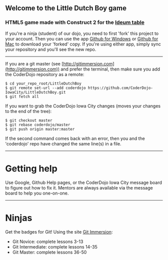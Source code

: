 ## Welcome to the Little Dutch Boy game

### HTML5 game made with Construct 2 for the [Ideum table](http://ideum.com/products/multitouch/platform/)

If you're a ninja (student) of our dojo, you need to first 'fork' this project to your account.  Then you can use the app [Github for Windows](https://windows.github.com/) or [Github for Mac](https://mac.github.com/) to download your 'forked' copy.  If you're using either app, simply sync your repository and you'll see the new repo.

***

If you are a git master (see [http://gitimmersion.com](http://gitimmersion.com)) and prefer the terminal, then make sure you add the CoderDojo repository as a remote:
```
$ cd your_repo_root/LittleDutchBoy
$ git remote set-url --add coderdojo https://github.com/CoderDojo-IowaCity/LittleDutchBoy.git
$ git fetch all
```
If you want to grab the CoderDojo Iowa City changes (moves your changes to the end of the tree):
``` 
$ git checkout master
$ git rebase coderdojo/master
$ git push origin master:master
```
If the second command comes back with an error, then you and the 'coderdojo' repo have changed the same line(s) in a file. 
 
***

# Getting help

Use Google, Github Help pages, or the CoderDojo Iowa City message board to figure out how to fix it.  Mentors are always available via the message board to help you one-on-one.

***

# Ninjas
Get the badges for Git!  Using the site [Git Immersion](http://gitimmersion.com):
* Git Novice: complete lessons 3-13
* Git Intermediate: complete lessons 14-35
* Git Master: complete lessons 36-50
